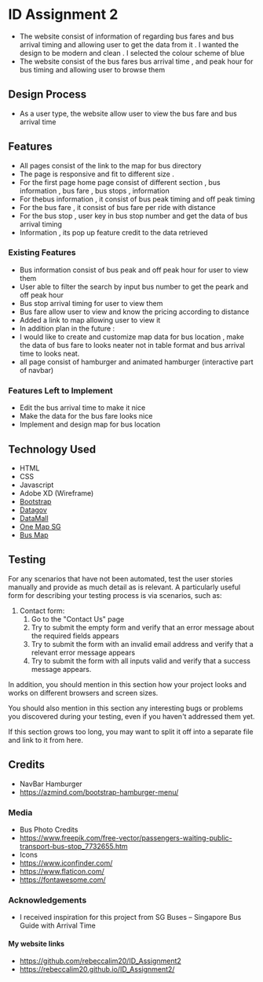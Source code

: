 # ID Assignment 2 
- The website consist of information of regarding bus fares and bus arrival timing and allowing user to get the data from it . I wanted the design to be modern and clean . I selected the colour scheme of blue  
- The website consist of the bus fares  bus arrival time , and peak hour for bus timing and allowing user to browse them

## Design Process

- As a user type, the website allow user to view the bus fare and bus arrival time

## Features
- All pages consist of the link to the map for bus directory 
- The page is responsive and fit to different size .
- For the first page home page consist of different section , bus information , bus fare , bus stops , information
- For thebus information , it consist of  bus peak timing and off peak timing
-  For the bus fare , it consist of bus fare per ride with distance
- For the bus stop , user key in bus stop number and get the data of bus arrival timing 
- Information , its pop up feature credit to the data retrieved
### Existing Features
- Bus information consist of bus peak and off peak hour for user to view them
- User able to filter the search by input bus number to get the peark and off peak hour
- Bus stop arrival timing for user to view them 
- Bus fare allow user to view and know the pricing according to distance
- Added a link to map allowing user to view it 
- In addition plan in the future :
- I would like to create and customize map data for bus location , make the data of bus fare to looks neater not in table format and bus arrival time to looks neat.
- all page consist of hamburger and animated hamburger (interactive part of navbar)

### Features Left to Implement
- Edit the bus arrival time to make it nice 
- Make the data for the bus fare looks nice
- Implement and design map for bus location


## Technology Used 
- HTML
- CSS
- Javascript
- Adobe XD (Wireframe)
- [Bootstrap](https://getbootstrap.com/)
- [Datagov](https://data.gov.sg/)
- [DataMall](https://www.mytransport.sg/content/mytransport/home/dataMall.html)
- [One Map SG](https://www.onemap.sg/home/)
- [Bus Map](https://github.com/cheeaun/busrouter-sg)


## Testing

For any scenarios that have not been automated, test the user stories manually and provide as much detail as is relevant. A particularly useful form for describing your testing process is via scenarios, such as:

1. Contact form:
    1. Go to the "Contact Us" page
    2. Try to submit the empty form and verify that an error message about the required fields appears
    3. Try to submit the form with an invalid email address and verify that a relevant error message appears
    4. Try to submit the form with all inputs valid and verify that a success message appears.

In addition, you should mention in this section how your project looks and works on different browsers and screen sizes.

You should also mention in this section any interesting bugs or problems you discovered during your testing, even if you haven't addressed them yet.

If this section grows too long, you may want to split it off into a separate file and link to it from here.


## Credits
- NavBar Hamburger
- https://azmind.com/bootstrap-hamburger-menu/


### Media
- Bus Photo Credits 
- https://www.freepik.com/free-vector/passengers-waiting-public-transport-bus-stop_7732655.htm
- Icons
- https://www.iconfinder.com/
- https://www.flaticon.com/
- https://fontawesome.com/

### Acknowledgements
- I received inspiration for this project from SG Buses – Singapore Bus Guide with Arrival Time


#### My website links 
- https://github.com/rebeccalim20/ID_Assignment2
- https://rebeccalim20.github.io/ID_Assignment2/
